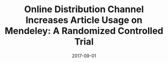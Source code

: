 ---
title: "Online Distribution Channel Increases Article Usage on Mendeley: A Randomized Controlled Trial"
collection: publications
category: non-econ
#permalink: /publication/2017-09-01-online-dist
#excerpt: 'Business property taxes are a significant revenue source for municipalities, but what is their impact on local business establishments? Utilizing a change in provincial policy which forced the city of Toronto to lower business property tax rates, I examine the eﬀect of business property taxes on business activity. I estimate that the elasticity of establishment employment with respect to the property tax rate is less than one, although the results are imprecise. I find larger elasticities for establishments utilizing industrial property versus commercial property, suggesting that industrial establishments are more sensitive to business property taxes. Contrasting with the previous literature I conclude that the impact of establishments from business property taxes can be minimized by maintaining updated property assessments and excluding fixed capital from the property assessment base.'
date: 2017-09-01
venue: 'Scientometrics'
#slidesurl: 'http://academicpages.github.io/files/slides1.pdf'
paperurl: 'https://doi.org/10.1007/s11192-017-2438-3'
#citation: 'Your Name, You. (2009). &quot;Paper Title Number 1.&quot; <i>Journal 1</i>. 1(1).'
---